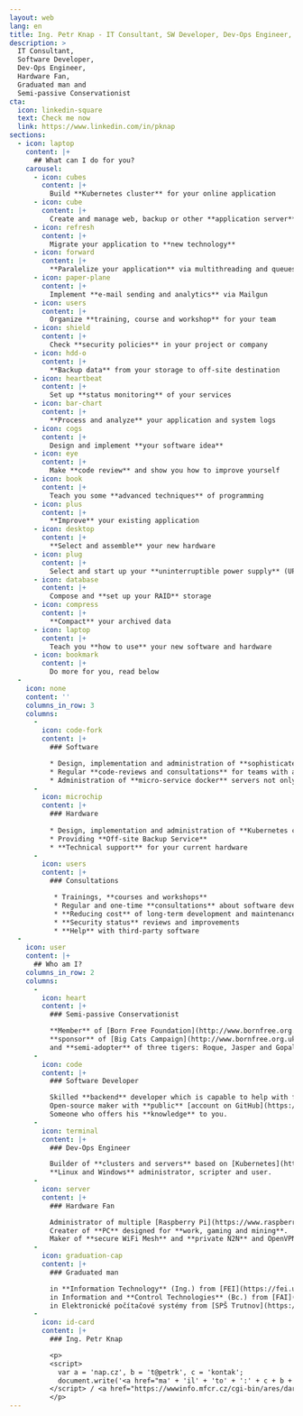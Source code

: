```yaml
---
layout: web
lang: en
title: Ing. Petr Knap - IT Consultant, SW Developer, Dev-Ops Engineer, HW Fan
description: >
  IT Consultant,
  Software Developer,
  Dev-Ops Engineer,
  Hardware Fan,
  Graduated man and
  Semi-passive Conservationist
cta:
  icon: linkedin-square
  text: Check me now
  link: https://www.linkedin.com/in/pknap
sections:
  - icon: laptop
    content: |+
      ## What can I do for you?
    carousel:
      - icon: cubes
        content: |+
          Build **Kubernetes cluster** for your online application
      - icon: cube
        content: |+
          Create and manage web, backup or other **application server**
      - icon: refresh
        content: |+
          Migrate your application to **new technology**
      - icon: forward
        content: |+
          **Paralelize your application** via multithreading and queues
      - icon: paper-plane
        content: |+
          Implement **e-mail sending and analytics** via Mailgun
      - icon: users
        content: |+
          Organize **training, course and workshop** for your team
      - icon: shield
        content: |+
          Check **security policies** in your project or company
      - icon: hdd-o
        content: |+
          **Backup data** from your storage to off-site destination
      - icon: heartbeat
        content: |+
          Set up **status monitoring** of your services
      - icon: bar-chart
        content: |+
          **Process and analyze** your application and system logs
      - icon: cogs
        content: |+
          Design and implement **your software idea**
      - icon: eye
        content: |+
          Make **code review** and show you how to improve yourself
      - icon: book
        content: |+
          Teach you some **advanced techniques** of programming
      - icon: plus
        content: |+
          **Improve** your existing application
      - icon: desktop
        content: |+
          **Select and assemble** your new hardware
      - icon: plug
        content: |+
          Select and start up your **uninterruptible power supply** (UPS)
      - icon: database
        content: |+
          Compose and **set up your RAID** storage
      - icon: compress
        content: |+
          **Compact** your archived data
      - icon: laptop
        content: |+
          Teach you **how to use** your new software and hardware
      - icon: bookmark
        content: |+
          Do more for you, read below
  -
    icon: none
    content: ''
    columns_in_row: 3
    columns:
      -
        icon: code-fork
        content: |+
          ### Software

          * Design, implementation and administration of **sophisticated software** systems
          * Regular **code-reviews and consultations** for teams with a lack of senior members
          * Administration of **micro-service docker** servers not only in **Kubernetes clusters**
      -
        icon: microchip
        content: |+
          ### Hardware
          
          * Design, implementation and administration of **Kubernetes clusters** and x86/ARM **servers**/computers
          * Providing **Off-site Backup Service**
          * **Technical support** for your current hardware
      -
        icon: users
        content: |+
          ### Consultations

           * Trainings, **courses and workshops**
           * Regular and one-time **consultations** about software development and hardware choosing
           * **Reducing cost** of long-term development and maintenance of software and hardware
           * **Security status** reviews and improvements
           * **Help** with third-party software
  -
    icon: user
    content: |+
      ## Who am I?
    columns_in_row: 2
    columns:
      -
        icon: heart
        content: |+
          ### Semi-passive Conservationist

          **Member** of [Born Free Foundation](http://www.bornfree.org.uk/),
          **sponsor** of [Big Cats Campaign](http://www.bornfree.org.uk/campaigns/big-cats/)
          and **semi-adopter** of three tigers: Roque, Jasper and Gopal.
      -
        icon: code
        content: |+
          ### Software Developer

          Skilled **backend** developer which is capable to help with frontend.
          Open-source maker with **public** [account on GitHub](https://github.com/petrknap).
          Someone who offers his **knowledge** to you.
      -
        icon: terminal
        content: |+
          ### Dev-Ops Engineer

          Builder of **clusters and servers** based on [Kubernetes](https://kubernetes.io/), [Docker](https://www.docker.com/) and [Ansible](https://www.ansible.com/).
          **Linux and Windows** administrator, scripter and user.
      -
        icon: server
        content: |+
          ### Hardware Fan

          Administrator of multiple [Raspberry Pi](https://www.raspberrypi.org/) and virtual **servers**.
          Creater of **PC** designed for **work, gaming and mining**.
          Maker of **secure WiFi Mesh** and **private N2N** and OpenVPN networks.
      -
        icon: graduation-cap
        content: |+
          ### Graduated man

          in **Information Technology** (Ing.) from [FEI](https://fei.upce.cz/) [UPce](https://www.upce.cz/)<br>
          in Information and **Control Technologies** (Bc.) from [FAI](https://fai.utb.cz/) [UTB](https://www.utb.cz/)<br>
          in Elektronické počítačové systémy from [SPŠ Trutnov](https://www.spstrutnov.cz/)<br>
      -
        icon: id-card
        content: |+
          ### Ing. Petr Knap

          <p>
          <script>
            var a = 'nap.cz', b = 't@petrk', c = 'kontak';
            document.write('<a href="ma' + 'il' + 'to' + ':' + c + b + a + '">' + c + b + a + '</a>');
          </script> / <a href="https://wwwinfo.mfcr.cz/cgi-bin/ares/darv_res.cgi?ico=08167940&jazyk=en&xml=1">08167940</a> / tmer95b
          </p>
---
```

